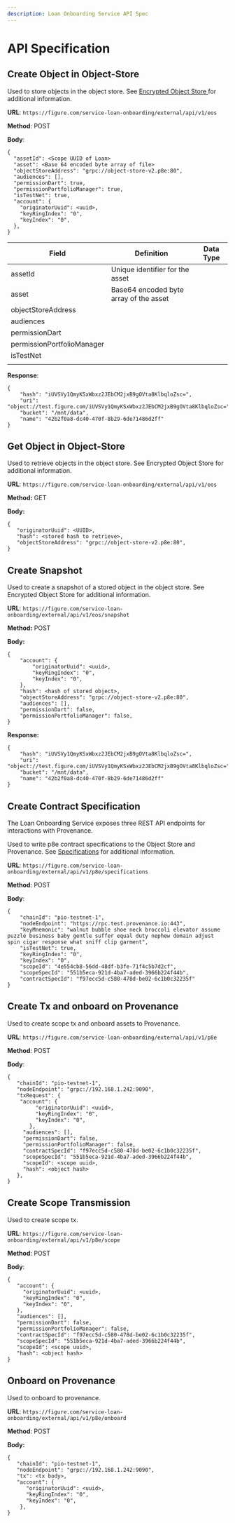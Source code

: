 ```yaml
---
description: Loan Onboarding Service API Spec
---
```


# API Specification

## Create Object in Object-Store

Used to store objects in the object store. See [Encrypted Object Store ](https://docs.provenance.io/p8e/overview/encrypted-object-store)for additional information.

**URL**: `https://figure.com/service-loan-onboarding/external/api/v1/eos`

**Method**: POST

**Body**:

```
{
  "assetId": <Scope UUID of Loan>
  "asset": <Base 64 encoded byte array of file>
  "objectStoreAddress": "grpc://object-store-v2.p8e:80",
  "audiences": [],
  "permissionDart": true,
  "permissionPortfolioManager": true,
  "isTestNet": true,
  "account": {
    "originatorUuid": <uuid>,
    "keyRingIndex": "0",
    "keyIndex": "0",
  },
}
```

| Field                      | Definition                             | Data Type |
| -------------------------- | -------------------------------------- | --------- |
| assetId                    | Unique identifier for the asset        |           |
| asset                      | Base64 encoded byte array of the asset |           |
| objectStoreAddress         |                                        |           |
| audiences                  |                                        |           |
| permissionDart             |                                        |           |
| permissionPortfolioManager |                                        |           |
| isTestNet                  |                                        |           |
|                            |                                        |           |

**Response**:

```
{
    "hash": "iUVSVy1QmyKSxWbxz2JEbCM2jxB9gOVta8KlbqloZsc=",
    "uri": "object://test.figure.com/iUVSVy1QmyKSxWbxz2JEbCM2jxB9gOVta8KlbqloZsc=",
    "bucket": "/mnt/data",
    "name": "42b2f0a8-dc40-470f-8b29-6de71486d2ff"
}
```

## Get Object in Object-Store

Used to retrieve objects in the object store. See Encrypted Object Store for additional information.

**URL**: `https://figure.com/service-loan-onboarding/external/api/v1/eos`

**Method:** GET

&#x20;**Body:**

```
{
   "originatorUuid": <UUID>,
   "hash": <stored hash to retrieve>,
   "objectStoreAddress": "grpc://object-store-v2.p8e:80",
}
```

## Create Snapshot

Used to create a snapshot of a stored object in the object store. See Encrypted Object Store for additional information.

**URL**: `https://figure.com/service-loan-onboarding/external/api/v1/eos/snapshot`

**Method:** POST

&#x20;**Body:**

```
{
    "account": {
        "originatorUuid": <uuid>,
        "keyRingIndex": "0",
        "keyIndex": "0",
    },
    "hash": <hash of stored object>,
    "objectStoreAddress": "grpc://object-store-v2.p8e:80",
    "audiences": [],
    "permissionDart": false,
    "permissionPortfolioManager": false,
}
```

**Response:**

```
{
    "hash": "iUVSVy1QmyKSxWbxz2JEbCM2jxB9gOVta8KlbqloZsc=",
    "uri": "object://test.figure.com/iUVSVy1QmyKSxWbxz2JEbCM2jxB9gOVta8KlbqloZsc=",
    "bucket": "/mnt/data",
    "name": "42b2f0a8-dc40-470f-8b29-6de71486d2ff"
}
```

## Create Contract Specification

The Loan Onboarding Service exposes three REST API endpoints for interactions with Provenance.&#x20;

Used to write p8e contract specifications to the Object Store and Provenance. See [Specifications](https://docs.provenance.io/p8e/p8e-usage/specifications) for additional information.&#x20;

**URL**: `https://figure.com/service-loan-onboarding/external/api/v1/p8e/specifications`

**Method**: POST

**Body**:

```
{
    "chainId": "pio-testnet-1",
    "nodeEndpoint": "https://rpc.test.provenance.io:443",
    "keyMnemonic": "walnut bubble shoe neck broccoli elevator assume puzzle business baby gentle suffer equal duty nephew domain adjust spin cigar response what sniff clip garment",
    "isTestNet": true,
    "keyRingIndex": "0",
    "keyIndex": "0",
    "scopeId": "4e554cb8-56dd-48df-b3fe-71f4c5b7d2cf",
    "scopeSpecId": "551b5eca-921d-4ba7-aded-3966b224f44b",
    "contractSpecId": "f97ecc5d-c580-478d-be02-6c1b0c32235f"
}
```

## Create Tx and onboard on Provenance

Used to create scope tx and onboard assets to Provenance.&#x20;

**URL**: `https://figure.com/service-loan-onboarding/external/api/v1/p8e`

**Method**: POST

**Body**:

```
{
   "chainId": "pio-testnet-1",
   "nodeEndpoint": "grpc://192.168.1.242:9090",
   "txRequest": {
    "account": {
         "originatorUuid": <uuid>,
         "keyRingIndex": "0",
         "keyIndex": "0",
       },
     "audiences": [],
     "permissionDart": false,
     "permissionPortfolioManager": false,
     "contractSpecId": "f97ecc5d-c580-478d-be02-6c1b0c32235f",
     "scopeSpecId": "551b5eca-921d-4ba7-aded-3966b224f44b",
     "scopeId": <scope uuid>,
     "hash": <object hash>
   },
}
```

## Create Scope Transmission

Used to create scope tx.

**URL**: `https://figure.com/service-loan-onboarding/external/api/v1/p8e/scope`

**Method**: POST

**Body**:

```
{
   "account": {
     "originatorUuid": <uuid>,
     "keyRingIndex": "0",
     "keyIndex": "0",
   },
   "audiences": [],
   "permissionDart": false,
   "permissionPortfolioManager": false,
   "contractSpecId": "f97ecc5d-c580-478d-be02-6c1b0c32235f",
   "scopeSpecId": "551b5eca-921d-4ba7-aded-3966b224f44b",
   "scopeId": <scope uuid>,
   "hash": <object hash>
}
```

## Onboard on Provenance

Used to onboard to provenance.

**URL**: `https://figure.com/service-loan-onboarding/external/api/v1/p8e/onboard`

**Method**: POST

**Body:**

```
{
   "chainId": "pio-testnet-1",
   "nodeEndpoint": "grpc://192.168.1.242:9090",
   "tx": <tx body>,
   "account": {
      "originatorUuid": <uuid>,
      "keyRingIndex": "0",
      "keyIndex": "0",
    },
}
```
